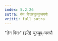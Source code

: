 ```yaml
---
index: 5.2.26
sutra: तेन वित्तश्चुञ्चुप्चणपौ
vritti: full_sutra
---
```


"तेन वित्तः" (इति) चुञ्चुप्-चणपौ